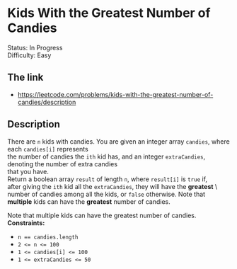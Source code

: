 # Kids With the Greatest Number of Candies

Status: In Progress \
Difficulty: Easy

## The link
- https://leetcode.com/problems/kids-with-the-greatest-number-of-candies/description

## Description
There are `n` kids with candies. You are given an integer array `candies`, where each `candies[i]` represents \
the number of candies the `ith` kid has, and an integer `extraCandies`, denoting the number of extra candies \
that you have. \
Return a boolean array `result` of length `n`, where `result[i]` is `true` if, \
after giving the `ith` kid all the `extraCandies`, they will have the **greatest** \ 
number of candies among all the kids, or `false` otherwise.
Note that **multiple** kids can have the **greatest** number of candies.

Note that multiple kids can have the greatest number of candies.
**Constraints:**
- `n == candies.length`
- `2 <= n <= 100`
- `1 <= candies[i] <= 100`
- `1 <= extraCandies <= 50`
